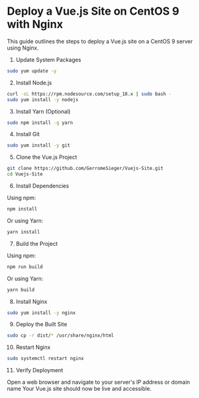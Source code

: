 # Deploy a Vue.js Site on CentOS 9 with Nginx

This guide outlines the steps to deploy a Vue.js site on a CentOS 9 server using Nginx.

1. Update System Packages

```bash
sudo yum update -y
```

2. Install Node.js

```bash
curl -sL https://rpm.nodesource.com/setup_18.x | sudo bash -
sudo yum install -y nodejs
```

3. Install Yarn (Optional)

```bash
sudo npm install -g yarn
```

4. Install Git

```bash
sudo yum install -y git
```

5. Clone the Vue.js Project

```bash
git clone https://github.com/GerromeSieger/Vuejs-Site.git
cd Vuejs-Site
```

6. Install Dependencies

Using npm:

```bash
npm install
```

Or using Yarn:

```bash
yarn install
```

7. Build the Project

Using npm:

```bash
npm run build
```

Or using Yarn:

```bash
yarn build
```

8. Install Nginx

```bash
sudo yum install -y nginx
```

9. Deploy the Built Site

```bash
sudo cp -r dist/* /usr/share/nginx/html
```

10. Restart Nginx

```bash
sudo systemctl restart nginx
```

11. Verify Deployment

Open a web browser and navigate to your server's IP address or domain name Your Vue.js site should now be live and accessible.